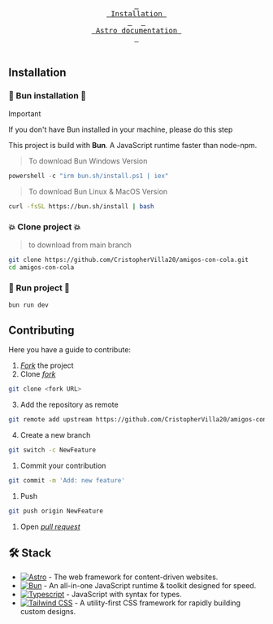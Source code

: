 <div align="center">
<br>
  <a href="#installation"><kbd> <br> Installation <br> </kbd></a>&ensp;&ensp;
  <a href="https://docs.astro.build/en/getting-started/"><kbd> <br> Astro documentation <br> </kbd></a>
</div><br>



## Installation 
### 🍞 Bun installation 🍞

> [!IMPORTANT]
> If you don't have Bun installed in your machine, please do this step

This project is build with **Bun**. A JavaScript runtime faster than node-npm.

> To download Bun Windows Version
```powershell
powershell -c "irm bun.sh/install.ps1 | iex"
```

> To download Bun Linux & MacOS Version
```bash
curl -fsSL https://bun.sh/install | bash
```

### 💥 Clone project 💥 
> to download from main branch
```bash
git clone https://github.com/CristopherVilla20/amigos-con-cola.git
cd amigos-con-cola
```

### 🚀 Run project 🚀
```bash
bun run dev
```

## Contributing
Here you have a guide to contribute:

1.  [_Fork_](https://github.com/CristopherVilla20/amigos-con-cola/fork) the project 
2. Clone [_fork_](https://github.com/CristopherVilla20/amigos-con-cola/fork)
```bash
git clone <fork URL>
```
3. Add the repository as remote
   
```bash
git remote add upstream https://github.com/CristopherVilla20/amigos-con-cola
```
4. Create a new branch
```bash
git switch -c NewFeature
```
1. Commit your contribution
```bash
git commit -m 'Add: new feature'
```
1. Push
```bash
git push origin NewFeature
```
1. Open [_pull request_](https://github.com/CristopherVilla20/amigos-con-cola/pulls)

## 🛠️ Stack

- [![Astro][astro-badge]][astro-url] - The web framework for content-driven websites.
- [![Bun][bun-badge]][bun-url] - An all-in-one JavaScript runtime & toolkit designed for speed.
- [![Typescript][typescript-badge]][typescript-url] - JavaScript with syntax for types.
- [![Tailwind CSS][tailwind-badge]][tailwind-url] - A utility-first CSS framework for rapidly building custom designs.



[astro-url]: https://astro.build/
[typescript-url]: https://www.typescriptlang.org/
[tailwind-url]: https://tailwindcss.com/
[astro-badge]: https://img.shields.io/badge/Astro-fff?style=for-the-badge&logo=astro&logoColor=bd303a&color=352563
[typescript-badge]: https://img.shields.io/badge/Typescript-007ACC?style=for-the-badge&logo=typescript&logoColor=white&color=blue
[tailwind-badge]: https://img.shields.io/badge/Tailwind-ffffff?style=for-the-badge&logo=tailwindcss&logoColor=38bdf8
[bun-url]: https://bun.sh/
[bun-badge]: https://img.shields.io/badge/Bun-%23000000.svg?style=for-the-badge&logo=bun&logoColor=white
